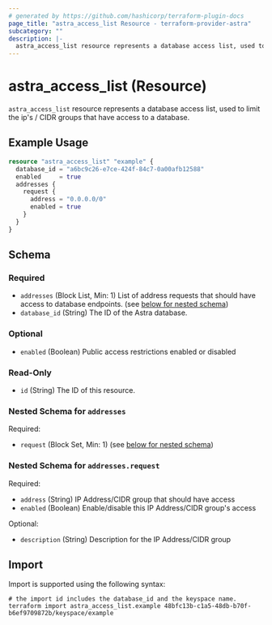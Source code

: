 ```yaml
---
# generated by https://github.com/hashicorp/terraform-plugin-docs
page_title: "astra_access_list Resource - terraform-provider-astra"
subcategory: ""
description: |-
  astra_access_list resource represents a database access list, used to limit the ip's / CIDR groups that have access to a database.
---
```


# astra_access_list (Resource)

`astra_access_list` resource represents a database access list, used to limit the ip's / CIDR groups that have access to a database.

## Example Usage

```terraform
resource "astra_access_list" "example" {
  database_id = "a6bc9c26-e7ce-424f-84c7-0a00afb12588"
  enabled     = true
  addresses {
    request {
      address = "0.0.0.0/0"
      enabled = true
    }
  }
}
```

<!-- schema generated by tfplugindocs -->
## Schema

### Required

- `addresses` (Block List, Min: 1) List of address requests that should have access to database endpoints. (see [below for nested schema](#nestedblock--addresses))
- `database_id` (String) The ID of the Astra database.

### Optional

- `enabled` (Boolean) Public access restrictions enabled or disabled

### Read-Only

- `id` (String) The ID of this resource.

<a id="nestedblock--addresses"></a>
### Nested Schema for `addresses`

Required:

- `request` (Block Set, Min: 1) (see [below for nested schema](#nestedblock--addresses--request))

<a id="nestedblock--addresses--request"></a>
### Nested Schema for `addresses.request`

Required:

- `address` (String) IP Address/CIDR group that should have access
- `enabled` (Boolean) Enable/disable this IP Address/CIDR group's access

Optional:

- `description` (String) Description for the IP Address/CIDR group

## Import

Import is supported using the following syntax:

```shell
# the import id includes the database_id and the keyspace name.
terraform import astra_access_list.example 48bfc13b-c1a5-48db-b70f-b6ef9709872b/keyspace/example
```
